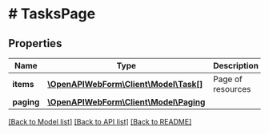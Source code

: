 # # TasksPage

## Properties

Name | Type | Description | Notes
------------ | ------------- | ------------- | -------------
**items** | [**\OpenAPIWebForm\Client\Model\Task[]**](Task.md) | Page of resources |
**paging** | [**\OpenAPIWebForm\Client\Model\Paging**](Paging.md) |  |

[[Back to Model list]](../../README.md#models) [[Back to API list]](../../README.md#endpoints) [[Back to README]](../../README.md)
